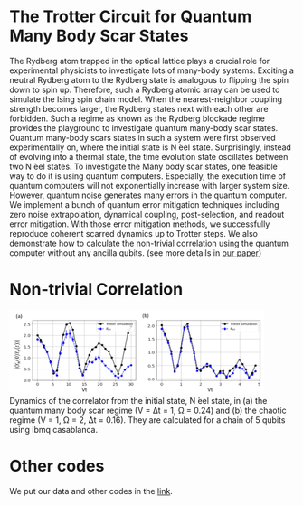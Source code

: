# The Trotter Circuit for Quantum Many Body Scar States

The Rydberg atom trapped in the optical lattice plays a crucial role for experimental physicists to investigate lots of many-body systems. Exciting a neutral  Rydberg atom to the  Rydberg state is analogous to flipping the spin down to spin up. Therefore, such a Rydberg atomic array can be used to simulate the  Ising spin chain model. When the nearest-neighbor coupling strength becomes larger, the  Rydberg states next with each other are forbidden.  Such a regime as known as the Rydberg blockade regime provides the playground to investigate quantum many-body scar states. Quantum many-body scars states in such a system were first observed experimentally on, where the initial state is N ́eel state.  Surprisingly, instead of evolving into a  thermal state,  the time evolution state oscillates between two N ́eel states. To investigate the Many body scar states, one feasible way to do it is using quantum computers. Especially, the execution time of quantum computers will not exponentially increase with larger system size. However, quantum noise generates many errors in the quantum computer. We implement a bunch of quantum error mitigation techniques including zero noise extrapolation, dynamical coupling, post-selection, and readout error mitigation. With those error mitigation methods, we successfully reproduce coherent scarred dynamics up to Trotter steps. We also demonstrate how to calculate the non-trivial correlation using the quantum computer without any ancilla qubits. (see more details in [our paper](https://arxiv.org/abs/2203.08291)) 

# Non-trivial Correlation
<img src="/image/Corr.png" width="450" height="150">   
Dynamics of the correlator from the initial state, N ́eel state, in (a) the quantum many body scar regime (V = ∆t = 1, Ω = 0.24) and (b) the chaotic regime (V = 1, Ω = 2, ∆t = 0.16). They are calculated for a chain of 5 qubits using ibmq casablanca.

# Other codes

We put our data and other codes in the [link](https://gitlab.com/QANED/rydberg_mfim/-/tree/master).
